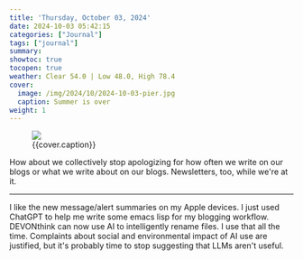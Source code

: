 ```yaml
---
title: 'Thursday, October 03, 2024'
date: 2024-10-03 05:42:15
categories: ["Journal"]
tags: ["journal"]
summary: 
showtoc: true
tocopen: true
weather: Clear 54.0 | Low 48.0, High 78.4
cover: 
  image: /img/2024/10/2024-10-03-pier.jpg
  caption: Summer is over
weight: 1
---
```


<figure>
<img src="{{cover.image}}">
<figcaption>{{cover.caption}}</figcaption>
</figure>

How about we collectively stop apologizing for how often we write on our blogs or what we write about on our blogs. Newsletters, too, while we're at it.

----

I like the new message/alert summaries on my Apple devices. I just used ChatGPT to help me write some emacs lisp for my blogging workflow. DEVONthink can now use AI to intelligently rename files. I use that all the time. Complaints about social and environmental impact of AI use are justified, but it's probably time to stop suggesting that LLMs aren't useful.
